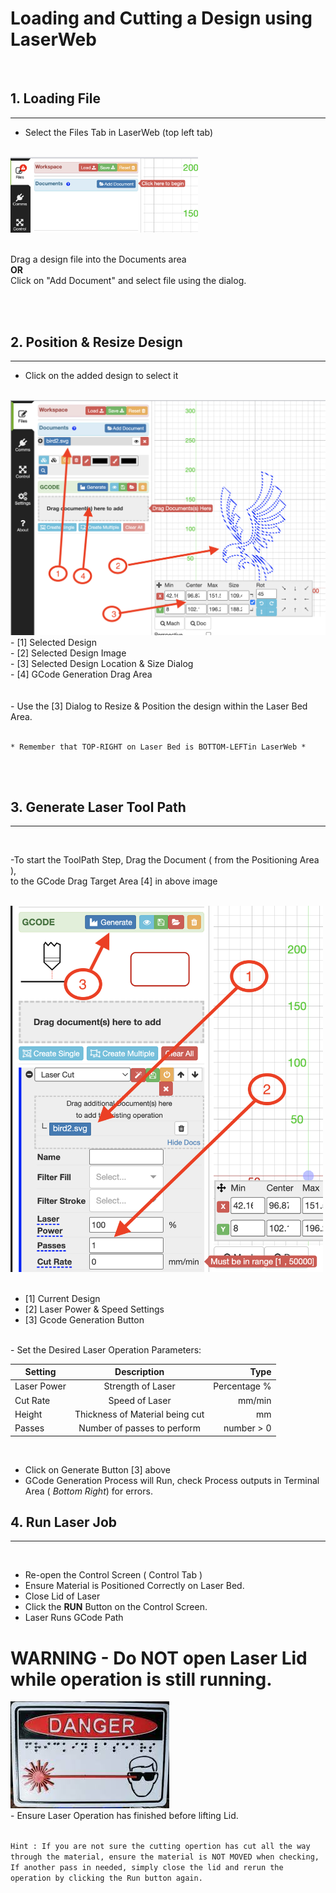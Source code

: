 # **Loading and Cutting a Design using LaserWeb**

<br/>

## **1. Loading File**
---


- Select the Files Tab in LaserWeb (top left tab)
<br/>

 <img src="../images/Files%20Tab.png" width="300px">
 <br/>
<br/>

Drag a design file into the Documents area <br/>
    **OR**
<br/>Click on "Add Document" and select file using the dialog.

<br/>
<br/>

## **2. Position & Resize Design**

---

- Click on the added design to select it
<br/>

<img src="../images/LoadedDoc.png" >
- [1] Selected Design<br/>
- [2] Selected Design Image <br/>
- [3] Selected Design Location & Size Dialog<br/>
- [4] GCode Generation Drag Area<br/>
<br/>
<br/>
- Use the [3] Dialog to Resize & Position the design within the Laser Bed Area.<br/>
<br/>
    
    * Remember that TOP-RIGHT on Laser Bed is BOTTOM-LEFTin LaserWeb *


<br/>

<br/>

## **3. Generate Laser Tool Path**

---
<br/>

-To start the ToolPath Step, Drag the Document ( from the Positioning Area ), <br/>to the GCode Drag Target Area [4] in above image
<br/>
<br/>

<img src="../images/GCodeTab.png" width="500">
<br/>
<br/>

* [1] Current Design
* [2] Laser Power & Speed Settings
* [3] Gcode Generation Button
<br/>
- Set the Desired Laser Operation Parameters: 

| Setting       | Description   | Type  |
| ------------- |:-------------:| -----:|
| Laser Power     | Strength of Laser | Percentage % |
| Cut Rate    | Speed of Laser  |   mm/min |
| Height | Thickness of Material being cut      |    mm |
| Passes | Number of passes to perform | number > 0|


<br/>

- Click on Generate Button [3] above
- GCode Generation Process will Run, check Process outputs in Terminal Area ( 
    *Bottom Right*) for errors.

## **4. Run Laser Job**
---
<br/>

- Re-open the Control Screen ( Control Tab )
- Ensure Material is Positioned Correctly on Laser Bed.
- Close Lid of Laser 
- Click the 
**RUN** Button on the Control Screen.
- Laser Runs GCode Path

# WARNING - Do NOT open Laser Lid while operation is still running.

<img src="../images/Braille Laser.png" >

<br/>
- Ensure Laser Operation has finished before lifting Lid.
<br/><br/>

````Hint : If you are not sure the cutting opertion has cut all the way through the material, ensure the material is NOT MOVED when checking, If another pass in needed, simply close the lid and rerun the operation by clicking the Run button again.````







